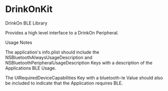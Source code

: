 # DrinkOnKit

DrinkOn BLE Library

Provides a high level interface to a DrinkOn Peripheral.


Usage Notes

The application's info.plist should include the NSBluetoothAlwaysUsageDescription and NSBluetoothPeripheralUsageDescription Keys with a description of the Applications BLE Usage.

The UIRequiredDeviceCapabilities Key with a bluetooth-le Value should also be included to indicate that the Application requires BLE.

